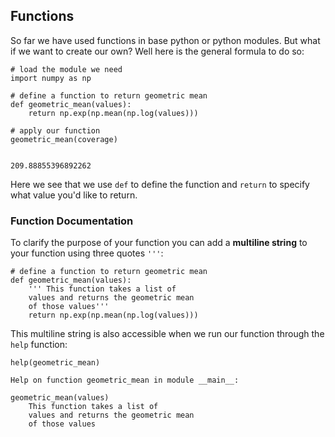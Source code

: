## Functions

So far we have used functions in base python or python modules. But what if we want to create our own? Well here is the general formula to do so:

```
# load the module we need
import numpy as np 

# define a function to return geometric mean
def geometric_mean(values):
    return np.exp(np.mean(np.log(values)))
   
# apply our function
geometric_mean(coverage)                 
    
```

```
209.88855396892262
```

Here we see that we use `def` to define the function and `return` to specify what value you'd like to return. 

### Function Documentation

To clarify the purpose of your function you can add a **multiline string** to your function using three quotes `'''`:

```
# define a function to return geometric mean
def geometric_mean(values):
    ''' This function takes a list of
    values and returns the geometric mean 
    of those values'''
    return np.exp(np.mean(np.log(values)))
```

This multiline string is also accessible when we run our function through the `help` function:

```
help(geometric_mean)
```

```
Help on function geometric_mean in module __main__:

geometric_mean(values)
    This function takes a list of
    values and returns the geometric mean 
    of those values
```
